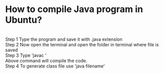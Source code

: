 <h1>How to compile Java program in Ubuntu?</h1><br>
Step 1 Type the program and save it with .java extension<br>
Step 2 Now open the terminal and open the folder in terminal where file is saved<br>
Step 3 Type 'javac <filename.java>'<br>
Above command will compile the code.<br>
Step 4 To generate class file use 'java filename'<br>
